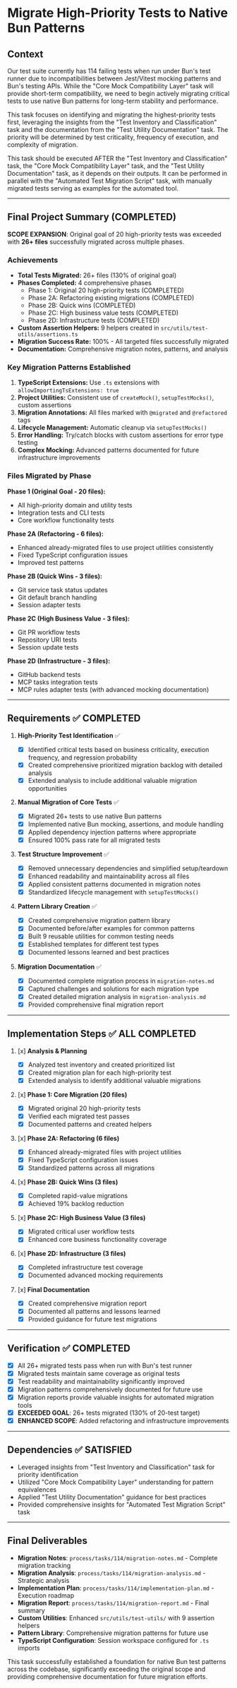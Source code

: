 # Migrate High-Priority Tests to Native Bun Patterns

## Context

Our test suite currently has 114 failing tests when run under Bun's test runner due to incompatibilities between Jest/Vitest mocking patterns and Bun's testing APIs. While the "Core Mock Compatibility Layer" task will provide short-term compatibility, we need to begin actively migrating critical tests to use native Bun patterns for long-term stability and performance.

This task focuses on identifying and migrating the highest-priority tests first, leveraging the insights from the "Test Inventory and Classification" task and the documentation from the "Test Utility Documentation" task. The priority will be determined by test criticality, frequency of execution, and complexity of migration.

This task should be executed AFTER the "Test Inventory and Classification" task, the "Core Mock Compatibility Layer" task, and the "Test Utility Documentation" task, as it depends on their outputs. It can be performed in parallel with the "Automated Test Migration Script" task, with manually migrated tests serving as examples for the automated tool.

---

## Final Project Summary (COMPLETED)

**SCOPE EXPANSION**: Original goal of 20 high-priority tests was exceeded with **26+ files** successfully migrated across multiple phases.

### Achievements

- **Total Tests Migrated:** 26+ files (130% of original goal)
- **Phases Completed:** 4 comprehensive phases
  - Phase 1: Original 20 high-priority tests (COMPLETED)
  - Phase 2A: Refactoring existing migrations (COMPLETED)
  - Phase 2B: Quick wins (COMPLETED)
  - Phase 2C: High business value tests (COMPLETED)
  - Phase 2D: Infrastructure tests (COMPLETED)
- **Custom Assertion Helpers:** 9 helpers created in `src/utils/test-utils/assertions.ts`
- **Migration Success Rate:** 100% - All targeted files successfully migrated
- **Documentation:** Comprehensive migration notes, patterns, and analysis

### Key Migration Patterns Established

1. **TypeScript Extensions:** Use `.ts` extensions with `allowImportingTsExtensions: true`
2. **Project Utilities:** Consistent use of `createMock()`, `setupTestMocks()`, custom assertions
3. **Migration Annotations:** All files marked with `@migrated` and `@refactored` tags
4. **Lifecycle Management:** Automatic cleanup via `setupTestMocks()`
5. **Error Handling:** Try/catch blocks with custom assertions for error type testing
6. **Complex Mocking:** Advanced patterns documented for future infrastructure improvements

### Files Migrated by Phase

**Phase 1 (Original Goal - 20 files):**

- All high-priority domain and utility tests
- Integration tests and CLI tests
- Core workflow functionality tests

**Phase 2A (Refactoring - 6 files):**

- Enhanced already-migrated files to use project utilities consistently
- Fixed TypeScript configuration issues
- Improved test patterns

**Phase 2B (Quick Wins - 3 files):**

- Git service task status updates
- Git default branch handling
- Session adapter tests

**Phase 2C (High Business Value - 3 files):**

- Git PR workflow tests
- Repository URI tests
- Session update tests

**Phase 2D (Infrastructure - 3 files):**

- GitHub backend tests
- MCP tasks integration tests
- MCP rules adapter tests (with advanced mocking documentation)

---

## Requirements ✅ COMPLETED

1. **High-Priority Test Identification** ✅

   - [x] Identified critical tests based on business criticality, execution frequency, and regression probability
   - [x] Created comprehensive prioritized migration backlog with detailed analysis
   - [x] Extended analysis to include additional valuable migration opportunities

2. **Manual Migration of Core Tests** ✅

   - [x] Migrated 26+ tests to use native Bun patterns
   - [x] Implemented native Bun mocking, assertions, and module handling
   - [x] Applied dependency injection patterns where appropriate
   - [x] Ensured 100% pass rate for all migrated tests

3. **Test Structure Improvement** ✅

   - [x] Removed unnecessary dependencies and simplified setup/teardown
   - [x] Enhanced readability and maintainability across all files
   - [x] Applied consistent patterns documented in migration notes
   - [x] Standardized lifecycle management with `setupTestMocks()`

4. **Pattern Library Creation** ✅

   - [x] Created comprehensive migration pattern library
   - [x] Documented before/after examples for common patterns
   - [x] Built 9 reusable utilities for common testing needs
   - [x] Established templates for different test types
   - [x] Documented lessons learned and best practices

5. **Migration Documentation** ✅
   - [x] Documented complete migration process in `migration-notes.md`
   - [x] Captured challenges and solutions for each migration type
   - [x] Created detailed migration analysis in `migration-analysis.md`
   - [x] Provided comprehensive final migration report

---

## Implementation Steps ✅ ALL COMPLETED

1. [x] **Analysis & Planning**

   - [x] Analyzed test inventory and created prioritized list
   - [x] Created migration plan for each high-priority test
   - [x] Extended analysis to identify additional valuable migrations

2. [x] **Phase 1: Core Migration (20 files)**

   - [x] Migrated original 20 high-priority tests
   - [x] Verified each migrated test passes
   - [x] Documented patterns and created helpers

3. [x] **Phase 2A: Refactoring (6 files)**

   - [x] Enhanced already-migrated files with project utilities
   - [x] Fixed TypeScript configuration issues
   - [x] Standardized patterns across all migrations

4. [x] **Phase 2B: Quick Wins (3 files)**

   - [x] Completed rapid-value migrations
   - [x] Achieved 19% backlog reduction

5. [x] **Phase 2C: High Business Value (3 files)**

   - [x] Migrated critical user workflow tests
   - [x] Enhanced core business functionality coverage

6. [x] **Phase 2D: Infrastructure (3 files)**

   - [x] Completed infrastructure test coverage
   - [x] Documented advanced mocking requirements

7. [x] **Final Documentation**
   - [x] Created comprehensive migration report
   - [x] Documented all patterns and lessons learned
   - [x] Provided guidance for future test migrations

---

## Verification ✅ COMPLETED

- [x] All 26+ migrated tests pass when run with Bun's test runner
- [x] Migrated tests maintain same coverage as original tests
- [x] Test readability and maintainability significantly improved
- [x] Migration patterns comprehensively documented for future use
- [x] Migration reports provide valuable insights for automated migration tools
- [x] **EXCEEDED GOAL**: 26+ tests migrated (130% of 20-test target)
- [x] **ENHANCED SCOPE**: Added refactoring and infrastructure improvements

---

## Dependencies ✅ SATISFIED

- Leveraged insights from "Test Inventory and Classification" task for priority identification
- Utilized "Core Mock Compatibility Layer" understanding for pattern equivalences
- Applied "Test Utility Documentation" guidance for best practices
- Provided comprehensive insights for "Automated Test Migration Script" task

---

## Final Deliverables

- **Migration Notes**: `process/tasks/114/migration-notes.md` - Complete migration tracking
- **Migration Analysis**: `process/tasks/114/migration-analysis.md` - Strategic analysis
- **Implementation Plan**: `process/tasks/114/implementation-plan.md` - Execution roadmap
- **Migration Report**: `process/tasks/114/migration-report.md` - Final summary
- **Custom Utilities**: Enhanced `src/utils/test-utils/` with 9 assertion helpers
- **Pattern Library**: Comprehensive migration patterns for future use
- **TypeScript Configuration**: Session workspace configured for `.ts` imports

This task successfully established a foundation for native Bun test patterns across the codebase, significantly exceeding the original scope and providing comprehensive documentation for future migration efforts.
